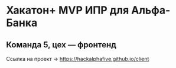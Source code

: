 # Хакатон+ MVP ИПР для Альфа-Банка
## Команда 5, цех — фронтенд

Ссылка на проект → https://hackalphafive.github.io/client
